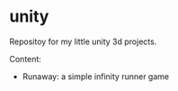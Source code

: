 # unity

Repositoy for my little unity 3d projects.

Content:

- Runaway: a simple infinity runner game
